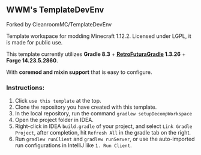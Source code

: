 ## WWM's TemplateDevEnv

Forked by CleanroomMC/TemplateDevEnv

Template workspace for modding Minecraft 1.12.2. Licensed under LGPL, it is made for public use.

This template currently utilizes **Gradle 8.3** + **[RetroFuturaGradle](https://github.com/GTNewHorizons/RetroFuturaGradle) 1.3.26** + **Forge 14.23.5.2860**.

With **coremod and mixin support** that is easy to configure.

### Instructions:

1. Click `use this template` at the top.
2. Clone the repository you have created with this template.
3. In the local repository, run the command `gradlew setupDecompWorkspace`
4. Open the project folder in IDEA.
5. Right-click in IDEA `build.gradle` of your project, and select `Link Gradle Project`, after completion, hit `Refresh All` in the gradle tab on the right.
6. Run `gradlew runClient` and `gradlew runServer`, or use the auto-imported run configurations in IntelliJ like `1. Run Client`.
